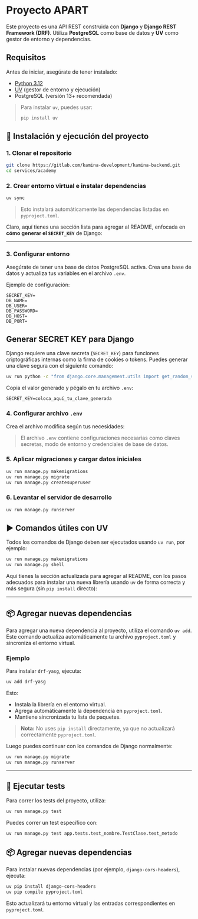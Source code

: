 # Proyecto APART

Este proyecto es una API REST construida con **Django** y **Django REST Framework (DRF)**. Utiliza **PostgreSQL** como base de datos y **UV** como gestor de entorno y dependencias.

## Requisitos

Antes de iniciar, asegúrate de tener instalado:

* [Python 3.12](https://www.python.org/downloads/)
* [UV](https://github.com/astral-sh/uv) (gestor de entorno y ejecución)
* PostgreSQL (versión 13+ recomendada)

> Para instalar `uv`, puedes usar:
>
> ```bash
> pip install uv
> ```

## 🧪 Instalación y ejecución del proyecto

### 1. Clonar el repositorio

```bash
git clone https://gitlab.com/kamina-development/kamina-backend.git
cd services/academy
```

### 2. Crear entorno virtual e instalar dependencias

```bash
uv sync
```

> Esto instalará automáticamente las dependencias listadas en `pyproject.toml`.

Claro, aquí tienes una sección lista para agregar al README, enfocada en **cómo generar el `SECRET_KEY`** de Django:

---


### 3. Configurar entorno

Asegúrate de tener una base de datos PostgreSQL activa. Crea una base de datos y actualiza tus variables en el archivo `.env`.

Ejemplo de configuración:

```env
SECRET_KEY=
DB_NAME=
DB_USER=
DB_PASSWORD=
DB_HOST=
DB_PORT=
```

## Generar SECRET KEY para Django

Django requiere una clave secreta (`SECRET_KEY`) para funciones criptográficas internas como la firma de cookies o tokens. Puedes generar una clave segura con el siguiente comando:

```bash
uv run python -c "from django.core.management.utils import get_random_secret_key; print(get_random_secret_key())"
```

Copia el valor generado y pégalo en tu archivo `.env`:

```env
SECRET_KEY=coloca_aquí_tu_clave_generada
```

### 4. Configurar archivo `.env`

Crea el archivo modifica según tus necesidades:

> El archivo `.env` contiene configuraciones necesarias como claves secretas, modo de entorno y credenciales de base de datos.

### 5. Aplicar migraciones y cargar datos iniciales

```bash
uv run manage.py makemigrations
uv run manage.py migrate
uv run manage.py createsuperuser
```

### 6. Levantar el servidor de desarrollo

```bash
uv run manage.py runserver
```

## ▶️ Comandos útiles con UV

Todos los comandos de Django deben ser ejecutados usando `uv run`, por ejemplo:

```bash
uv run manage.py makemigrations
uv run manage.py shell
```
Aquí tienes la sección actualizada para agregar al README, con los pasos adecuados para instalar una nueva librería usando `uv` de forma correcta y más segura (sin `pip install` directo):

---

## 📦 Agregar nuevas dependencias

Para agregar una nueva dependencia al proyecto, utiliza el comando `uv add`. Este comando actualiza automáticamente tu archivo `pyproject.toml` y sincroniza el entorno virtual.

### Ejemplo

Para instalar `drf-yasg`, ejecuta:

```bash
uv add drf-yasg
```

Esto:

* Instala la librería en el entorno virtual.
* Agrega automáticamente la dependencia en `pyproject.toml`.
* Mantiene sincronizada tu lista de paquetes.

> **Nota:** No uses `pip install` directamente, ya que no actualizará correctamente `pyproject.toml`.

Luego puedes continuar con los comandos de Django normalmente:

```bash
uv run manage.py migrate
uv run manage.py runserver
```

---

## 🧪 Ejecutar tests

Para correr los tests del proyecto, utiliza:

```bash
uv run manage.py test
```

Puedes correr un test específico con:

```bash
uv run manage.py test app.tests.test_nombre.TestClase.test_metodo
```

## 📦 Agregar nuevas dependencias

Para instalar nuevas dependencias (por ejemplo, `django-cors-headers`), ejecuta:

```bash
uv pip install django-cors-headers
uv pip compile pyproject.toml
```

Esto actualizará tu entorno virtual y las entradas correspondientes en `pyproject.toml`.